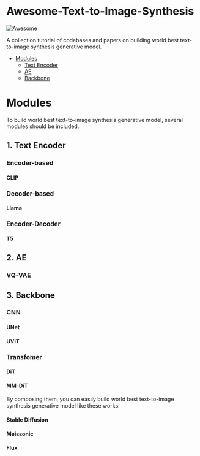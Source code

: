 # Awesome-Text-to-Image-Synthesis
[![Awesome](https://cdn.rawgit.com/sindresorhus/awesome/d7305f38d29fed78fa85652e3a63e154dd8e8829/media/badge.svg)](https://github.com/rese1f/awesome-VQVAE) 

A collection tutorial of codebases and papers on building world best text-to-image synthesis generative model.

- [Modules](#Modules)
   * [Text Encoder](#Text_Encoder)
   * [AE](#AE)
   * [Backbone](#Backbone)

<!-- **Title** \
*author* \
[[Website](link)] \
24 Sep 2022 -->

# Modules
To build world best text-to-image synthesis generative model, several modules should be included.

## 1. Text Encoder

### Encoder-based

#### CLIP

### Decoder-based

#### Llama

### Encoder-Decoder

#### T5

## 2. AE

### VQ-VAE

## 3. Backbone

### CNN

#### UNet

#### UViT

### Transfomer

#### DiT

#### MM-DiT

By composing them, you can easily build world best text-to-image synthesis generative model like these works:

#### Stable Diffusion

#### Meissonic

#### Flux


